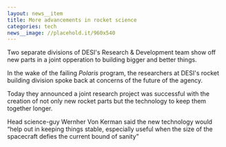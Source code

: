 ```yaml
---
layout: news__item
title: More advancements in rocket science
categories: tech
news__image: //placehold.it/960x540
---
```

Two separate divisions of DESI's Research & Development team show off new parts in a joint opperation to building bigger and better things.
<!-- /summary -->

In the wake of the failing <cite>Polaris</cite> program, the researchers at DESI's rocket building division spoke back at concerns of the future of the agency.

Today they announced a joint research project was successful with the creation of not only new rocket parts but the technology to keep them together longer.

Head science-guy Wernher Von Kerman said the new technology would <q>help out in keeping things stable, especially useful when the size of the spacecraft defies the current bound of sanity</q>